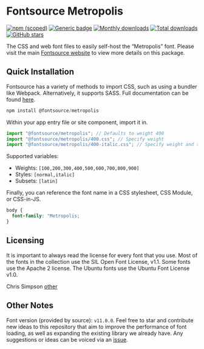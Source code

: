 # Fontsource Metropolis

[![npm (scoped)](https://img.shields.io/npm/v/@fontsource/metropolis?color=brightgreen)](https://www.npmjs.com/package/@fontsource/metropolis) [![Generic badge](https://img.shields.io/badge/fontsource-passing-brightgreen)](https://github.com/fontsource/fontsource) [![Monthly downloads](https://badgen.net/npm/dm/@fontsource/metropolis)](https://github.com/fontsource/fontsource) [![Total downloads](https://badgen.net/npm/dt/@fontsource/metropolis)](https://github.com/fontsource/fontsource) [![GitHub stars](https://img.shields.io/github/stars/fontsource/fontsource.svg?style=social&label=Star)](https://github.com/fontsource/fontsource/stargazers)

The CSS and web font files to easily self-host the “Metropolis” font. Please visit the main [Fontsource website](https://fontsource.org/fonts/metropolis) to view more details on this package.

## Quick Installation

Fontsource has a variety of methods to import CSS, such as using a bundler like Webpack. Alternatively, it supports SASS. Full documentation can be found [here](https://fontsource.org/docs/introduction).

```javascript
npm install @fontsource/metropolis
```

Within your app entry file or site component, import it in.

```javascript
import "@fontsource/metropolis"; // Defaults to weight 400
import "@fontsource/metropolis/400.css"; // Specify weight
import "@fontsource/metropolis/400-italic.css"; // Specify weight and style

```

Supported variables:
- Weights: `[100,200,300,400,500,600,700,800,900]`
- Styles: `[normal,italic]`
- Subsets: `[latin]`

Finally, you can reference the font name in a CSS stylesheet, CSS Module, or CSS-in-JS.

```css
body {
  font-family: "Metropolis;
}
```

## Licensing
It is important to always read the license for every font that you use.
Most of the fonts in the collection use the SIL Open Font License, v1.1. Some fonts use the Apache 2 license. The Ubuntu fonts use the Ubuntu Font License v1.0.

Chris Simpson
[other](https://github.com/dw5/Metropolis/blob/master/UNLICENSE)

## Other Notes
Font version (provided by source): `v11.0.0`.
Feel free to star and contribute new ideas to this repository that aim to improve the performance of font loading, as well as expanding the existing library we already have. Any suggestions or ideas can be voiced via an [issue](https://github.com/fontsource/fontsource/issues).